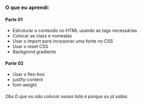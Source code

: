 ### O que eu aprendi:
#### Parte 01
- Estruturar o conteúdo no HTML usando as tags necessárias
- Colocar as class e nomealas
- Usar o import para incorporar uma fonte no CSS
- Usar o reset CSS
- Backgrond gradiente
#### Parte 02
- Usar o flex-box
- justify-content
- font-weight

###### Obs.O que eu não colocar nessa lista é porque eu já sabia.


